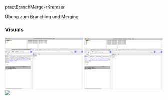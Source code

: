 practBranchMerge-rKremser

Übung zum Branching und Merging.

### Visuals

<div>
<img src="./ScreenShots/master.png" width="250">
<img src="./ScreenShots/iss53.png" width="250">
<img src="-/ScreenShots/readme.png" width="250">

</div>
